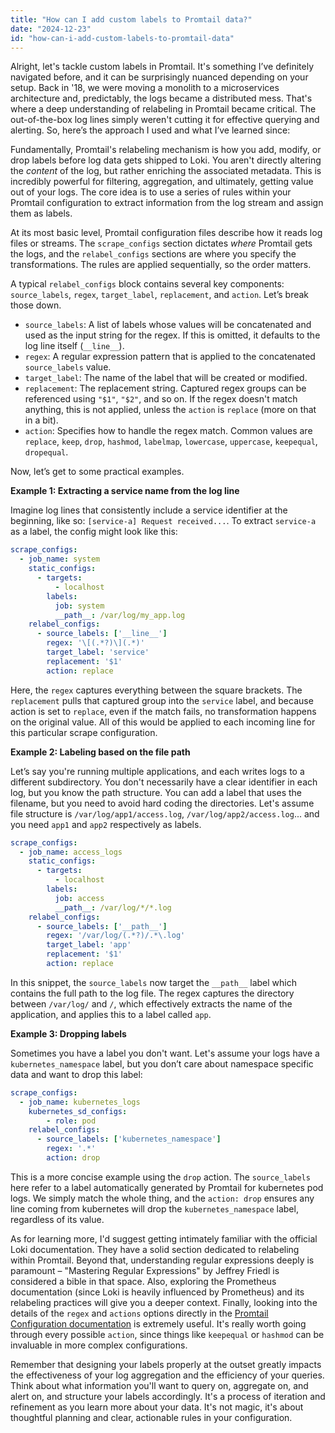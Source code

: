 ```yaml
---
title: "How can I add custom labels to Promtail data?"
date: "2024-12-23"
id: "how-can-i-add-custom-labels-to-promtail-data"
---
```


Alright, let's tackle custom labels in Promtail. It's something I’ve definitely navigated before, and it can be surprisingly nuanced depending on your setup. Back in '18, we were moving a monolith to a microservices architecture and, predictably, the logs became a distributed mess. That's where a deep understanding of relabeling in Promtail became critical. The out-of-the-box log lines simply weren't cutting it for effective querying and alerting. So, here’s the approach I used and what I’ve learned since:

Fundamentally, Promtail's relabeling mechanism is how you add, modify, or drop labels before log data gets shipped to Loki. You aren't directly altering the *content* of the log, but rather enriching the associated metadata. This is incredibly powerful for filtering, aggregation, and ultimately, getting value out of your logs. The core idea is to use a series of rules within your Promtail configuration to extract information from the log stream and assign them as labels.

At its most basic level, Promtail configuration files describe how it reads log files or streams. The `scrape_configs` section dictates *where* Promtail gets the logs, and the `relabel_configs` sections are where you specify the transformations. The rules are applied sequentially, so the order matters.

A typical `relabel_configs` block contains several key components: `source_labels`, `regex`, `target_label`, `replacement`, and `action`. Let’s break those down.

*   `source_labels`: A list of labels whose values will be concatenated and used as the input string for the regex. If this is omitted, it defaults to the log line itself (`__line__`).
*   `regex`: A regular expression pattern that is applied to the concatenated `source_labels` value.
*   `target_label`: The name of the label that will be created or modified.
*   `replacement`: The replacement string. Captured regex groups can be referenced using `"$1"`, `"$2"`, and so on. If the regex doesn't match anything, this is not applied, unless the `action` is `replace` (more on that in a bit).
*   `action`: Specifies how to handle the regex match. Common values are `replace`, `keep`, `drop`, `hashmod`, `labelmap`, `lowercase`, `uppercase`, `keepequal`, `dropequal`.

Now, let’s get to some practical examples.

**Example 1: Extracting a service name from the log line**

Imagine log lines that consistently include a service identifier at the beginning, like so: `[service-a] Request received...`. To extract `service-a` as a label, the config might look like this:

```yaml
scrape_configs:
  - job_name: system
    static_configs:
      - targets:
          - localhost
        labels:
          job: system
          __path__: /var/log/my_app.log
    relabel_configs:
      - source_labels: ['__line__']
        regex: '\[(.*?)\](.*)'
        target_label: 'service'
        replacement: '$1'
        action: replace
```

Here, the `regex` captures everything between the square brackets. The `replacement` pulls that captured group into the `service` label, and because action is set to `replace`, even if the match fails, no transformation happens on the original value. All of this would be applied to each incoming line for this particular scrape configuration.

**Example 2: Labeling based on the file path**

Let’s say you're running multiple applications, and each writes logs to a different subdirectory. You don't necessarily have a clear identifier in each log, but you know the path structure. You can add a label that uses the filename, but you need to avoid hard coding the directories. Let's assume file structure is `/var/log/app1/access.log`, `/var/log/app2/access.log`... and you need `app1` and `app2` respectively as labels.

```yaml
scrape_configs:
  - job_name: access_logs
    static_configs:
      - targets:
          - localhost
        labels:
          job: access
          __path__: /var/log/*/*.log
    relabel_configs:
      - source_labels: ['__path__']
        regex: '/var/log/(.*?)/.*\.log'
        target_label: 'app'
        replacement: '$1'
        action: replace
```

In this snippet, the `source_labels` now target the `__path__` label which contains the full path to the log file. The regex captures the directory between `/var/log/` and `/`, which effectively extracts the name of the application, and applies this to a label called `app`.

**Example 3: Dropping labels**

Sometimes you have a label you don't want. Let's assume your logs have a `kubernetes_namespace` label, but you don’t care about namespace specific data and want to drop this label:

```yaml
scrape_configs:
  - job_name: kubernetes_logs
    kubernetes_sd_configs:
        - role: pod
    relabel_configs:
      - source_labels: ['kubernetes_namespace']
        regex: '.*'
        action: drop
```

This is a more concise example using the `drop` action. The `source_labels` here refer to a label automatically generated by Promtail for kubernetes pod logs. We simply match the whole thing, and the `action: drop` ensures any line coming from kubernetes will drop the `kubernetes_namespace` label, regardless of its value.

As for learning more, I'd suggest getting intimately familiar with the official Loki documentation. They have a solid section dedicated to relabeling within Promtail. Beyond that, understanding regular expressions deeply is paramount – "Mastering Regular Expressions" by Jeffrey Friedl is considered a bible in that space. Also, exploring the Prometheus documentation (since Loki is heavily influenced by Prometheus) and its relabeling practices will give you a deeper context. Finally, looking into the details of the `regex` and `actions` options directly in the [Promtail Configuration documentation](https://grafana.com/docs/loki/latest/clients/promtail/configuration/) is extremely useful. It's really worth going through every possible `action`, since things like `keepequal` or `hashmod` can be invaluable in more complex configurations.

Remember that designing your labels properly at the outset greatly impacts the effectiveness of your log aggregation and the efficiency of your queries. Think about what information you'll want to query on, aggregate on, and alert on, and structure your labels accordingly. It's a process of iteration and refinement as you learn more about your data. It's not magic, it's about thoughtful planning and clear, actionable rules in your configuration.
